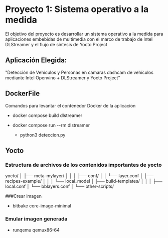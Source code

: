 # Proyecto 1: Sistema operativo a la medida 

El objetivo del proyecto es desarrollar un sistema operativo a la medida para  aplicaciones embebidas de multimedia con el marco de trabajo de Intel DLStreamer y el flujo de síntesis de Yocto Project


## Aplicación Elegida:
"Detección de Vehículos y Personas en cámaras dashcam de vehículos mediante Intel Openvino + DLStreamer y Yocto Project"


## DockerFile
Comandos para levantar el contenedor Docker de la aplicacion


- docker compose build dlstreamer

- docker compose run --rm dlstreamer
  - python3 deteccion.py



## Yocto 
### Estructura de archivos de los contenidos importantes de yocto

yocto/
│
├── meta-mylayer/
│   │
│   ├── conf/
│   │   └── layer.conf
│   ├── recipes-example/
│   │
│   └── local_model 
│
├── build-templates/
│   │
│   ├── local.conf
│   └── bblayers.conf
│
└── other-scripts/



###Crear imagen

- bitbake core-image-minimal

### Emular imagen generada

- runqemu qemux86-64




